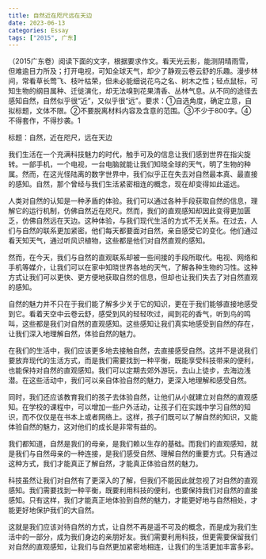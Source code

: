```yaml
---
title: 自然近在咫尺远在天边
date: 2023-06-13
categories: Essay
tags: ["2015", 广东]
---
```


（2015广东卷）阅读下面的文字，根据要求作文。看天光云影，能测阴晴雨雪，但难逾目力所及；打开电视，可知全球天气，却少了静观云卷云舒的乐趣。漫步林间，常看草长莺飞、枝叶枯荣，但未必能细说花鸟之名、树木之性；轻点鼠标，可知生物的纲目属种、迁徙演化，却无法嗅到花果清香、丛林气息。从不同的途径去感知自然，自然似乎很“近”，又似乎很“远”。要求：①自选角度，确定立意，自拟标题，文体不限。②不要脱离材料内容及含意的范围。③不少于800字。④不得套作，不得抄袭。1

标题：自然，近在咫尺，远在天边

我们生活在一个充满科技魅力的时代，触手可及的信息让我们感到世界在指尖旋转。一部手机，一个电视，一台电脑就能让我们知晓全球的天气，明了生物的种属。然而，在这光怪陆离的数字世界中，我们似乎正在失去对自然最本真、最直接的感知。自然，那个曾经与我们生活紧密相连的概念，现在却变得如此遥远。

人类对自然的认知是一种矛盾的体验。我们可以通过各种手段获取自然的信息，理解它的运行机制，仿佛自然近在咫尺。然而，我们的直观感知却因此变得更加匮乏，仿佛自然远在天边。这种体验，与我们现代生活的方式不无关系。在过去，人们与自然的联系更加紧密。他们每天都要面对自然，亲自感受它的变化。他们通过看天知天气，通过听风识植物，这些都是他们对自然直观的感知。

然而，在今天，我们与自然的直观联系却被一些间接的手段所取代。电视、网络和手机等媒介，让我们可以在家中知晓世界各地的天气，了解各种生物的习性。这种方式让我们可以更快、更方便地获取自然的信息，但却也让我们失去了对自然直观的感知。

自然的魅力并不只在于我们能了解多少关于它的知识，更在于我们能够直接地感受到它。看着天空中云卷云舒，感受到风的轻轻吹过，闻到花的香气，听到鸟的鸣叫，这些都是我们对自然的直观感知。这些感知让我们真实地感受到自然的存在，让我们深入地理解自然，体验自然的魅力。

在我们的生活中，我们应该更多地去接触自然，去直接感受自然。这并不是说我们要放弃现代的生活方式，而是我们需要找到一种平衡，既能享受科技带来的便利，也能保持对自然的直观感知。我们可以定期去郊外游玩，去山上徒步，去海边浅潜。在这些活动中，我们可以亲自体验自然的魅力，更深入地理解和感受自然。

同时，我们还应该教育我们的孩子去体验自然，让他们从小就建立对自然的直观感知。在学校的课程中，可以增加一些户外活动，让孩子们在实践中学习自然的知识，而不仅仅是在书本上或者网络上。这样，孩子们既可以了解自然的知识，又能体验自然的魅力，这对他们的成长是非常有益的。

我们都知道，自然是我们的母亲，是我们赖以生存的基础。而我们的直观感知，就是我们与自然母亲的一种连接，是我们感受自然、理解自然的重要方式。只有通过这种方式，我们才能真正了解自然，才能真正体验自然的魅力。

科技虽然让我们对自然有了更深入的了解，但我们不能因此就忽视了对自然的直观感知。我们需要找到一种平衡，既要利用科技的便利，也要保持我们对自然的直接感知。只有这样，我们才能真正地体验到自然的魅力，才能更好地与自然相处，才能更好地保护我们的大自然。

这就是我们应该对待自然的方式，让自然不再是遥不可及的概念，而是成为我们生活中的一部分，成为我们身边的亲朋好友。我们需要利用科技，但更需要保留我们对自然的直观感知，让我们与自然更加紧密地相连，让我们的生活更加丰富多彩。
